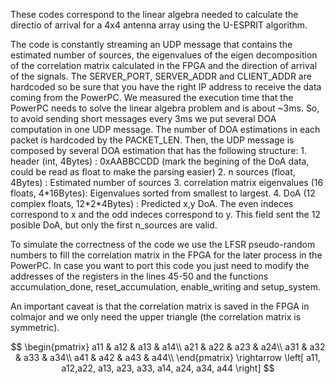 

These codes correspond to the linear algebra needed to calculate the directio of arrival for a 4x4 antenna array using the U-ESPRIT algorithm.

The code is constantly streaming an UDP message that contains the estimated number of sources, the eigenvalues of the eigen decomposition of the correlation matrix calculated in the FPGA and the direction of arrival of the signals.
The SERVER\_PORT, SERVER\_ADDR and CLIENT\_ADDR are hardcoded so be sure that you have the right IP address to receive the data coming from the PowerPC.
We measured the execution time that the PowerPC needs to solve the linear algebra problem and is about ~3ms. So, to avoid sending short messages every 3ms we put several DOA computation in one UDP message. The number of DOA estimations in each packet is hardcoded by the PACKET\_LEN.
Then, the UDP message is composed by several DOA estimation that has the following structure:
    1. header (int, 4Bytes)                                  : 0xAABBCCDD (mark the begining of the DoA data, could be read as float to make the parsing easier)
    2. n sources (float, 4Bytes)                             : Estimated number of sources
    3. correlation matrix eigenvalues (16 floats, 4\*16Bytes): Eigenvalues sorted from smallest to largest.
    4. DoA (12 complex floats, 12\*2\*4Bytes)                : Predicted x,y DoA. The even indeces correspond to x and the odd indeces correspond to y. This field sent the 12 posible DoA, but only the first n\_sources are valid.

To simulate the correctness of the code we use the LFSR pseudo-random numbers to fill the correlation matrix in the FPGA for the later process in the PowerPC. In case you want to port this code you just need to modify the addresses of the registers in the lines 45-50 and the functions accumulation\_done, reset\_accumulation, enable\_writing and setup\_system.

An important caveat is that the correlation matrix is saved in the FPGA in colmajor and we only need the upper triangle (the correlation matrix is symmetric).


$$
\begin{pmatrix}
a11 & a12 & a13 & a14\\
a21 & a22 & a23 & a24\\
a31 & a32 & a33 & a34\\
a41 & a42 & a43 & a44\\
\end{pmatrix}
\rightarrow
\left[
a11, a12,a22, a13, a23, a33, a14, a24, a34, a44
\right]
$$

